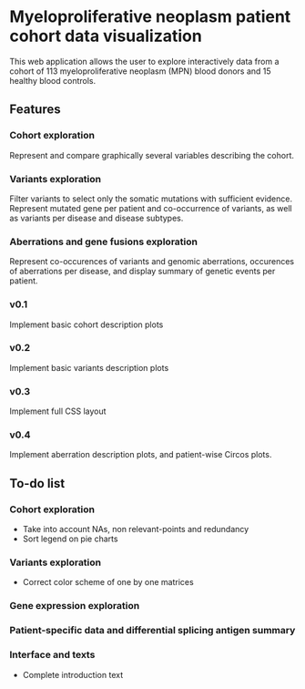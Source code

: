 # Myeloproliferative neoplasm patient cohort data visualization

This web application allows the user to explore interactively data from a cohort of 113 myeloproliferative neoplasm (MPN) blood donors and 15 healthy blood controls.


## Features

### Cohort exploration

Represent and compare graphically several variables describing the cohort.

### Variants exploration

Filter variants to select only the somatic mutations with sufficient evidence. Represent mutated gene per patient and co-occurrence of variants, as well as variants per disease and disease subtypes.

### Aberrations and gene fusions exploration

Represent co-occurences of variants and genomic aberrations, occurences of aberrations per disease, and display summary of genetic events per patient.

 
### v0.1

Implement basic cohort description plots

### v0.2

Implement basic variants description plots

### v0.3

Implement full CSS layout

### v0.4

Implement aberration description plots, and patient-wise Circos plots.


## To-do list

### Cohort exploration

* Take into account NAs, non relevant-points and redundancy
* Sort legend on pie charts

### Variants exploration

* Correct color scheme of one by one matrices

### Gene expression exploration

### Patient-specific data and differential splicing antigen summary

### Interface and texts

* Complete introduction text